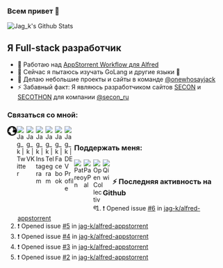 ### Всем привет 👋

![Jag_k's Github Stats](https://github-readme-stats.codestackr.vercel.app/api?username=jag-k&show_icons=true&hide_border=true)

## Я Full-stack разработчик

- 🔭 Работаю над [AppStorrent Workflow для Alfred](https://github.com/jag-k/alfred-appstorrent)
- 🌱 Сейчас я пытаюсь изучать GoLang и другие языки 🤣
- 👯 Делаю небольшие проекты и сайты в команде [@onewhosayjack](https://github.com/onewhosayjack)
- ⚡ Забавный факт: Я являюсь разработчиком сайтов [SECON](htts://secon.ru) и [SECOTHON](http://secothon.secon.ru) для компании [@secon_ru](https://github.com/secon_ru)

<!--
### Spotify Playing 🎧
[<img src="https://now-playing-codestackr.vercel.app/api/spotify-playing" alt="Jag_k Spotify Playing" width="350" />](https://open.spotify.com/user/31ywqv63aa7rzamr43lggowahbsa)
-->

### Связаться со мной:

[<img align="left" width="22px" alt="jagk.ru" src="https://raw.githubusercontent.com/iconic/open-iconic/master/svg/globe.svg" />][website]
[<img align="left" width="22px" alt="Jag_k | Twitter" src="https://simpleicons.org/icons/twitter.svg" />][twitter]
[<img align="left" width="22px" alt="Jag_k | VK" src="https://simpleicons.org/icons/vk.svg" />][vk]
[<img align="left" width="22px" alt="Jag_k | Instagram" src="https://simpleicons.org/icons/instagram.svg" />][instagram]
[<img align="left" width="22px" alt="Jag_k | Telegram" src="https://simpleicons.org/icons/telegram.svg" />][telegram]
[<img align="left" width="22px" alt="Jag_k | Facebook" src="https://simpleicons.org/icons/facebook.svg" />][facebook]
[<img align="left" width="22px" alt="Jag_k | DEV Profile" src="https://d2fltix0v2e0sb.cloudfront.net/dev-badge.svg" />][devto]

<br />

### Поддержать меня:
<!--
[<img align="left" alt="Patreon" src="http://ionicabizau.github.io/badges/patreon.svg" />][patreon]
[<img align="left" alt="PayPal" src="http://ionicabizau.github.io/badges/paypal.svg" />][paypal]
[<img align="left" alt="Open Collective backers and sponsors" src="https://img.shields.io/opencollective/all/jag_k?label=Open%20Collective">][opencollective]
-->

[<img align="left" width="22px" alt="Patreon" src="https://simpleicons.org/icons/patreon.svg" />][patreon]
[<img align="left" width="22px" alt="PayPal" src="https://simpleicons.org/icons/paypal.svg" />][paypal]
[<img align="left" width="22px" alt="Open Collective" src="https://simpleicons.org/icons/opencollective.svg">][opencollective]
[<img align="left" width="22px" alt="Qiwi" src="https://simpleicons.org/icons/qiwi.svg">][qiwi]

<br />

### :zap: Последняя активность на Github</summary>
  
<!--START_SECTION:activity-->
1. ❗️ Opened issue [#6](https://github.com/jag-k/alfred-appstorrent/issues/6) in [jag-k/alfred-appstorrent](https://github.com/jag-k/alfred-appstorrent)
2. ❗️ Opened issue [#5](https://github.com/jag-k/alfred-appstorrent/issues/5) in [jag-k/alfred-appstorrent](https://github.com/jag-k/alfred-appstorrent)
3. ❗️ Opened issue [#4](https://github.com/jag-k/alfred-appstorrent/issues/4) in [jag-k/alfred-appstorrent](https://github.com/jag-k/alfred-appstorrent)
4. ❗️ Opened issue [#3](https://github.com/jag-k/alfred-appstorrent/issues/3) in [jag-k/alfred-appstorrent](https://github.com/jag-k/alfred-appstorrent)
5. ❗️ Opened issue [#2](https://github.com/jag-k/alfred-appstorrent/issues/2) in [jag-k/alfred-appstorrent](https://github.com/jag-k/alfred-appstorrent)
<!--END_SECTION:activity-->


[website]: https://jagk.ru
[twitter]: https://twitter.com/jag_k_
[instagram]: https://instagram.com/jag_k_
[vk]: https://vk.com/jag_konon
[telegram]: https://telegram.me/@jag_k
[facebook]: https://facebook.com/jag.konon
[devto]: https://dev.to/jag_k

[patreon]: https://patreon.com/jag_k
[paypal]: https://paypal.me/jag_k
[opencollective]: https://opencollective.com/jag_k
[qiwi]: qiwi.com/n/JAGKONON
